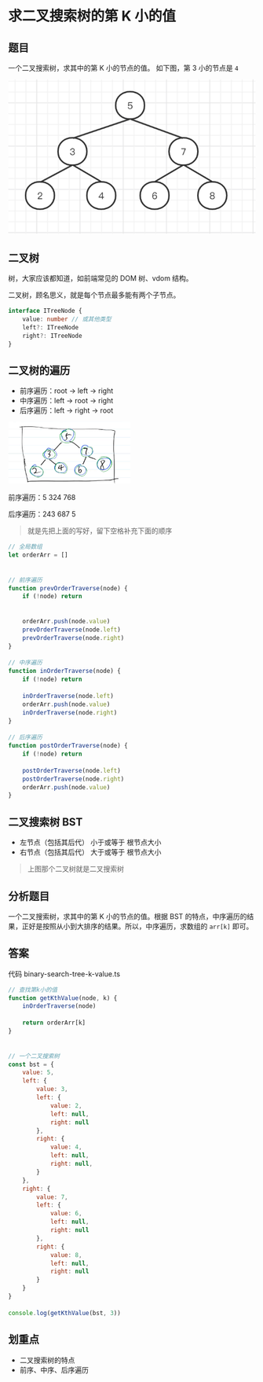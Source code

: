 # 求二叉搜索树的第 K 小的值

## 题目

一个二叉搜索树，求其中的第 K 小的节点的值。
如下图，第 3 小的节点是 `4`

![](./img/二叉搜索树.png)



## 二叉树

树，大家应该都知道，如前端常见的 DOM 树、vdom 结构。

二叉树，顾名思义，就是每个节点最多能有两个子节点。

```ts
interface ITreeNode {
    value: number // 或其他类型
    left?: ITreeNode
    right?: ITreeNode
}
```



## 二叉树的遍历

- 前序遍历：root -> left -> right
- 中序遍历：left -> root -> right
- 后序遍历：left -> right -> root

<img src="mark-img/image-20230312195713070.png" alt="image-20230312195713070" style="zoom:33%;" />

前序遍历：5  324  768

后序遍历：243  687  5

> 就是先把上面的写好，留下空格补充下面的顺序

```js
// 全局数组
let orderArr = []


// 前序遍历
function prevOrderTraverse(node) {
    if (!node) return


    orderArr.push(node.value)
    prevOrderTraverse(node.left)
    prevOrderTraverse(node.right)
}

// 中序遍历
function inOrderTraverse(node) {
    if (!node) return

    inOrderTraverse(node.left)
    orderArr.push(node.value)
    inOrderTraverse(node.right)
}

// 后序遍历
function postOrderTraverse(node) {
    if (!node) return

    postOrderTraverse(node.left)
    postOrderTraverse(node.right)
    orderArr.push(node.value)
}
```







## 二叉搜索树 BST

- 左节点（包括其后代） 小于或等于 根节点大小
- 右节点（包括其后代） 大于或等于 根节点大小 

> 上图那个二叉树就是二叉搜索树



## 分析题目

一个二叉搜索树，求其中的第 K 小的节点的值。根据 BST 的特点，中序遍历的结果，正好是按照从小到大排序的结果。所以，中序遍历，求数组的 `arr[k]` 即可。



## 答案

代码 binary-search-tree-k-value.ts

```js
// 查找第k小的值
function getKthValue(node, k) {
    inOrderTraverse(node)

    return orderArr[k]
}


// 一个二叉搜索树
const bst = {
    value: 5,
    left: {
        value: 3,
        left: {
            value: 2,
            left: null,
            right: null
        },
        right: {
            value: 4,
            left: null,
            right: null,
        }
    },
    right: {
        value: 7,
        left: {
            value: 6,
            left: null,
            right: null
        },
        right: {
            value: 8,
            left: null,
            right: null
        }
    }
}

console.log(getKthValue(bst, 3))
```





## 划重点

- 二叉搜索树的特点
- 前序、中序、后序遍历
